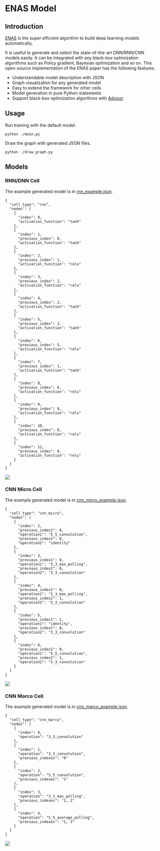 # ENAS Model

## Introduction

[ENAS](https://arxiv.org/abs/1802.03268) is the super efficient algorithm to build deep learning models automatically.

It is useful to generate and select the state-of-the-art DNN/RNN/CNN models easily. It can be integrated with any black-box optimization algorithms such as Policy gradient, Bayesian optimization and so on. This open-source implementation of the ENAS paper has the following features.

* Understandable model description with JSON
* Graph visualization for any generated model
* Easy to extend the framework for other cells
* Model generation in pure Python statements
* Support black-box optimization algorithms with [Advisor](https://github.com/tobegit3hub/advisor)

## Usage

Run training with the default model.

```
python ./main.py
```

Draw the graph with generated JSON files.

```
python ./draw_graph.py
```

## Models

### RNN/DNN Cell

The example generated model is in [rnn_example.json](./examples/rnn_example.json).

```
{
  "cell_type": "rnn",
  "nodes": [
    {
      "index": 0,
      "activation_function": "tanh"
    },
    {
      "index": 1,
      "previous_index": 0,
      "activation_function": "tanh"
    },
    {
      "index": 2,
      "previous_index": 1,
      "activation_function": "relu"
    },
    {
      "index": 3,
      "previous_index": 2,
      "activation_function": "relu"
    },
    {
      "index": 4,
      "previous_index": 2,
      "activation_function": "tanh"
    },
    {
      "index": 5,
      "previous_index": 2,
      "activation_function": "tanh"
    },
    {
      "index": 6,
      "previous_index": 5,
      "activation_function": "relu"
    },
    {
      "index": 7,
      "previous_index": 1,
      "activation_function": "tanh"
    },
    {
      "index": 8,
      "previous_index": 6,
      "activation_function": "relu"
    },
    {
      "index": 9,
      "previous_index": 8,
      "activation_function": "relu"
    },
    {
      "index": 10,
      "previous_index": 8,
      "activation_function": "relu"
    },
    {
      "index": 11,
      "previous_index": 8,
      "activation_function": "relu"
    }
  ]
}
```

![](./examples/rnn_example.png)


### CNN Micro Cell

The example generated model is in [cnn_micro_example.json](./examples/cnn_micro_example.json).

```
{
  "cell_type": "cnn_micro",
  "nodes": [
    {
      "index": 2,
      "previous_index1": 0,
      "operation1": "5_5_convolution",
      "previous_index2": 0,
      "operation2": "identity"
    },
    {
      "index": 3,
      "previous_index1": 0,
      "operation1": "3_3_max_polling",
      "previous_index2": 0,
      "operation2": "3_3_convolution"
    },
    {
      "index": 4,
      "previous_index1": 0,
      "operation1": "3_3_max_polling",
      "previous_index2": 1,
      "operation2": "3_3_convolution"
    },
    {
      "index": 5,
      "previous_index1": 1,
      "operation1": "identity",
      "previous_index2": 0,
      "operation2": "3_3_convolution"
    },
    {
      "index": 6,
      "previous_index1": 0,
      "operation1": "5_5_convolution",
      "previous_index2": 1,
      "operation2": "3_3_convolution"
    }
  ]
}

```

![](./examples/cnn_micro_example.png)

### CNN Marco Cell

The example generated model is in [cnn_marco_example.json](./examples/cnn_marco_example.json).

```
{
  "cell_type": "cnn_marco",
  "nodes": [
    {
      "index": 0,
      "operation": "3_3_convolution"
    },
    {
      "index": 1,
      "operation": "3_3_convolution",
      "previous_indexes": "0"
    },
    {
      "index": 2,
      "operation": "5_5_convolution",
      "previous_indexes": "1"
    },
    {
      "index": 3,
      "operation": "3_3_max_polling",
      "previous_indexes": "1, 2"
    },
    {
      "index": 4,
      "operation": "5_5_average_polling",
      "previous_indexes": "1, 3"
    }
  ]
}

```

![](./examples/cnn_marco_example.png)
